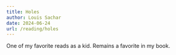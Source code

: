 ```yaml
---
title: Holes
author: Louis Sachar
date: 2024-06-24
url: /reading/holes
---
```

One of my favorite reads as a kid. Remains a favorite in my book.
